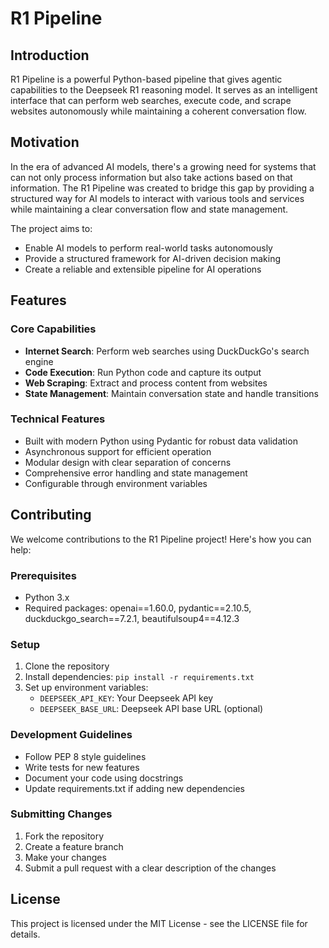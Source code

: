 # R1 Pipeline

## Introduction
R1 Pipeline is a powerful Python-based pipeline that gives agentic capabilities to the Deepseek R1 reasoning model. It serves as an intelligent interface that can perform web searches, execute code, and scrape websites autonomously while maintaining a coherent conversation flow.

## Motivation
In the era of advanced AI models, there's a growing need for systems that can not only process information but also take actions based on that information. The R1 Pipeline was created to bridge this gap by providing a structured way for AI models to interact with various tools and services while maintaining a clear conversation flow and state management.

The project aims to:
- Enable AI models to perform real-world tasks autonomously
- Provide a structured framework for AI-driven decision making
- Create a reliable and extensible pipeline for AI operations

## Features

### Core Capabilities
- **Internet Search**: Perform web searches using DuckDuckGo's search engine
- **Code Execution**: Run Python code and capture its output
- **Web Scraping**: Extract and process content from websites
- **State Management**: Maintain conversation state and handle transitions

### Technical Features
- Built with modern Python using Pydantic for robust data validation
- Asynchronous support for efficient operation
- Modular design with clear separation of concerns
- Comprehensive error handling and state management
- Configurable through environment variables

## Contributing

We welcome contributions to the R1 Pipeline project! Here's how you can help:

### Prerequisites
- Python 3.x
- Required packages: openai==1.60.0, pydantic==2.10.5, duckduckgo_search==7.2.1, beautifulsoup4==4.12.3

### Setup
1. Clone the repository
2. Install dependencies: `pip install -r requirements.txt`
3. Set up environment variables:
   - `DEEPSEEK_API_KEY`: Your Deepseek API key
   - `DEEPSEEK_BASE_URL`: Deepseek API base URL (optional)

### Development Guidelines
- Follow PEP 8 style guidelines
- Write tests for new features
- Document your code using docstrings
- Update requirements.txt if adding new dependencies

### Submitting Changes
1. Fork the repository
2. Create a feature branch
3. Make your changes
4. Submit a pull request with a clear description of the changes

## License
This project is licensed under the MIT License - see the LICENSE file for details.